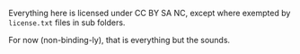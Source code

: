 Everything here is licensed under CC BY SA NC, except where exempted by `license.txt` files in sub folders.

For now (non-binding-ly), that is everything but the sounds.
